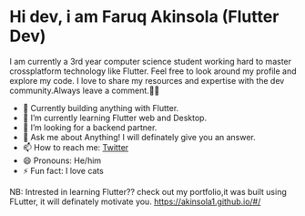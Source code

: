 # Hi dev, i am Faruq Akinsola (Flutter Dev)
I am currently a 3rd year computer science student working hard to master crossplatform technology like Flutter.
Feel free to look around my profile and explore my code. I love to share my resources and expertise with the dev community.Always leave a comment.🤗🙃

- 🔭 Currently building anything with Flutter.  
- 🌱 I’m currently learning Flutter web and Desktop. 
- 🤔 I’m looking for a backend partner.
- 💬 Ask me about Anything! I will definately give you an answer.
- 📫 How to reach me: [Twitter](https://twitter.com/AkindoyinFaruq)
- 😄 Pronouns: He/him
- ⚡ Fun fact: I love cats


NB: Intrested in learning Flutter?? check out my portfolio,it was built using FLutter, it will definately motivate you. https://akinsola1.github.io/#/

